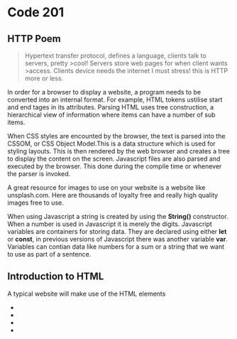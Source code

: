 # Code 201

## HTTP Poem

> Hypertext transfer protocol,
> defines a language, clients talk to servers, pretty >cool!
> Servers store web pages for when client wants >access.
> Clients device needs the internet I must stress!
> this is HTTP more or less.

In order for a browser to display a website, a program needs to be converted into an internal format. For example, HTML tokens ustilise start and end tages in its attributes. Parsing HTML uses tree construction, a hierarchical view of information where items can have a number of sub items.

When CSS styles are encounted by the browser, the text is parsed into the CSSOM, or CSS Object Model.This is a data structure which is used for styling layouts. This is then rendered by the web browser and creates a tree to display the content on the screen. Javascript files are also parsed and executed by the browser. This done during the compile time or whenever the parser is invoked.

A great resource for images to use on your website is a website like unsplash.com. Here are thousands of loyalty free and really high quality images free to use.

When using Javascript a string is created by using the **String()** constructor. When a number is used in Javascript it is merely the digits. Javascript variables are containers for storing data. They are declared using either **let** or **const**, in previous versions of Javascript there was another variable **var**. Variables can contian data like numbers for a sum or a string that we want to use as part of a sentence.

## Introduction to HTML

A typical website will make use of the HTML elements

- <body>
- <html>
- <head>
- <title>

HTML elements are made up of an opening tag, such as <p> followed by some enclosed text content and closed up with the close tage </p>. There are some tags that do not require a closing tag, such as the image <img> tag.

## Miscellaneous

1. When designing a website the first step and arguabley the most important question to ask is "What you are trying to accomplish?" Once this has been decided on, creating a wireframe will help you beggining to buil and structure your website.
